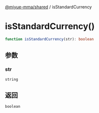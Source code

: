 [@miyue-mma/shared](../index.md) / isStandardCurrency

# isStandardCurrency()

```ts
function isStandardCurrency(str): boolean
```

## 参数

### str

`string`

## 返回

`boolean`

